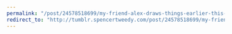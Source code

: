```yaml
---
permalink: "/post/24578518699/my-friend-alex-draws-things-earlier-this-year-he"
redirect_to: "http://tumblr.spencertweedy.com/post/24578518699/my-friend-alex-draws-things-earlier-this-year-he"
---
```

